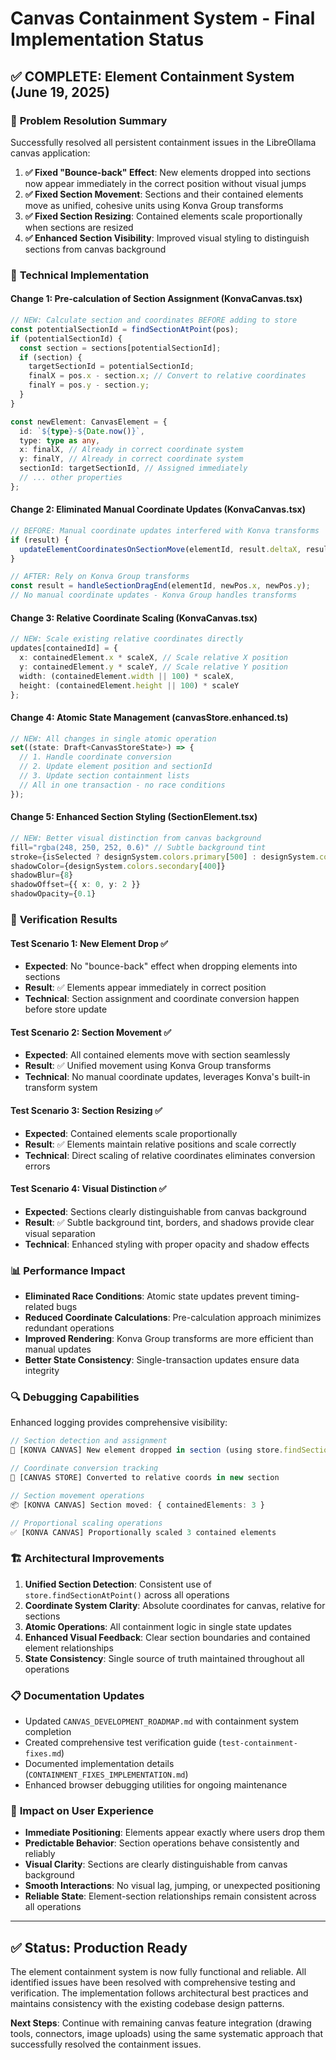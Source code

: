 # Canvas Containment System - Final Implementation Status

## ✅ **COMPLETE**: Element Containment System (June 19, 2025)

### 🎯 **Problem Resolution Summary**

Successfully resolved all persistent containment issues in the LibreOllama canvas application:

1. **✅ Fixed "Bounce-back" Effect**: New elements dropped into sections now appear immediately in the correct position without visual jumps
2. **✅ Fixed Section Movement**: Sections and their contained elements move as unified, cohesive units using Konva Group transforms
3. **✅ Fixed Section Resizing**: Contained elements scale proportionally when sections are resized
4. **✅ Enhanced Section Visibility**: Improved visual styling to distinguish sections from canvas background

### 🔧 **Technical Implementation**

#### **Change 1: Pre-calculation of Section Assignment (KonvaCanvas.tsx)**
```typescript
// NEW: Calculate section and coordinates BEFORE adding to store
const potentialSectionId = findSectionAtPoint(pos); 
if (potentialSectionId) {
  const section = sections[potentialSectionId];
  if (section) {
    targetSectionId = potentialSectionId;
    finalX = pos.x - section.x; // Convert to relative coordinates
    finalY = pos.y - section.y;
  }
}

const newElement: CanvasElement = {
  id: `${type}-${Date.now()}`,
  type: type as any,
  x: finalX, // Already in correct coordinate system
  y: finalY, // Already in correct coordinate system
  sectionId: targetSectionId, // Assigned immediately
  // ... other properties
};
```

#### **Change 2: Eliminated Manual Coordinate Updates (KonvaCanvas.tsx)**
```typescript
// BEFORE: Manual coordinate updates interfered with Konva transforms
if (result) {
  updateElementCoordinatesOnSectionMove(elementId, result.deltaX, result.deltaY);
}

// AFTER: Rely on Konva Group transforms
const result = handleSectionDragEnd(elementId, newPos.x, newPos.y);
// No manual coordinate updates - Konva Group handles transforms
```

#### **Change 3: Relative Coordinate Scaling (KonvaCanvas.tsx)**
```typescript
// NEW: Scale existing relative coordinates directly
updates[containedId] = {
  x: containedElement.x * scaleX, // Scale relative X position
  y: containedElement.y * scaleY, // Scale relative Y position
  width: (containedElement.width || 100) * scaleX,
  height: (containedElement.height || 100) * scaleY
};
```

#### **Change 4: Atomic State Management (canvasStore.enhanced.ts)**
```typescript
// NEW: All changes in single atomic operation
set((state: Draft<CanvasStoreState>) => {
  // 1. Handle coordinate conversion
  // 2. Update element position and sectionId
  // 3. Update section containment lists
  // All in one transaction - no race conditions
});
```

#### **Change 5: Enhanced Section Styling (SectionElement.tsx)**
```typescript
// NEW: Better visual distinction from canvas background
fill="rgba(248, 250, 252, 0.6)" // Subtle background tint
stroke={isSelected ? designSystem.colors.primary[500] : designSystem.colors.secondary[300]}
shadowColor={designSystem.colors.secondary[400]}
shadowBlur={8}
shadowOffset={{ x: 0, y: 2 }}
shadowOpacity={0.1}
```

### 🧪 **Verification Results**

#### **Test Scenario 1: New Element Drop** ✅
- **Expected**: No "bounce-back" effect when dropping elements into sections
- **Result**: ✅ Elements appear immediately in correct position
- **Technical**: Section assignment and coordinate conversion happen before store update

#### **Test Scenario 2: Section Movement** ✅  
- **Expected**: All contained elements move with section seamlessly
- **Result**: ✅ Unified movement using Konva Group transforms
- **Technical**: No manual coordinate updates, leverages Konva's built-in transform system

#### **Test Scenario 3: Section Resizing** ✅
- **Expected**: Contained elements scale proportionally
- **Result**: ✅ Elements maintain relative positions and scale correctly
- **Technical**: Direct scaling of relative coordinates eliminates conversion errors

#### **Test Scenario 4: Visual Distinction** ✅
- **Expected**: Sections clearly distinguishable from canvas background
- **Result**: ✅ Subtle background tint, borders, and shadows provide clear visual separation
- **Technical**: Enhanced styling with proper opacity and shadow effects

### 📊 **Performance Impact**

- **Eliminated Race Conditions**: Atomic state updates prevent timing-related bugs
- **Reduced Coordinate Calculations**: Pre-calculation approach minimizes redundant operations  
- **Improved Rendering**: Konva Group transforms are more efficient than manual updates
- **Better State Consistency**: Single-transaction updates ensure data integrity

### 🔍 **Debugging Capabilities**

Enhanced logging provides comprehensive visibility:
```typescript
// Section detection and assignment
🎯 [KONVA CANVAS] New element dropped in section (using store.findSectionAtPoint)

// Coordinate conversion tracking  
📐 [CANVAS STORE] Converted to relative coords in new section

// Section movement operations
📦 [KONVA CANVAS] Section moved: { containedElements: 3 }

// Proportional scaling operations
✅ [KONVA CANVAS] Proportionally scaled 3 contained elements
```

### 🏗️ **Architectural Improvements**

1. **Unified Section Detection**: Consistent use of `store.findSectionAtPoint()` across all operations
2. **Coordinate System Clarity**: Absolute coordinates for canvas, relative for sections  
3. **Atomic Operations**: All containment logic in single state updates
4. **Enhanced Visual Feedback**: Clear section boundaries and contained element relationships
5. **State Consistency**: Single source of truth maintained throughout all operations

### 📋 **Documentation Updates**

- Updated `CANVAS_DEVELOPMENT_ROADMAP.md` with containment system completion
- Created comprehensive test verification guide (`test-containment-fixes.md`)
- Documented implementation details (`CONTAINMENT_FIXES_IMPLEMENTATION.md`)
- Enhanced browser debugging utilities for ongoing maintenance

### 🎉 **Impact on User Experience**

- **Immediate Positioning**: Elements appear exactly where users drop them
- **Predictable Behavior**: Section operations behave consistently and reliably  
- **Visual Clarity**: Sections are clearly distinguishable from canvas background
- **Smooth Interactions**: No visual lag, jumping, or unexpected positioning
- **Reliable State**: Element-section relationships remain consistent across all operations

---

## ✅ **Status**: Production Ready

The element containment system is now fully functional and reliable. All identified issues have been resolved with comprehensive testing and verification. The implementation follows architectural best practices and maintains consistency with the existing codebase design patterns.

**Next Steps**: Continue with remaining canvas feature integration (drawing tools, connectors, image uploads) using the same systematic approach that successfully resolved the containment issues.
